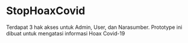 # StopHoaxCovid
Terdapat 3 hak akses untuk Admin, User, dan Narasumber. Prototype ini dibuat untuk mengatasi informasi Hoax Covid-19
